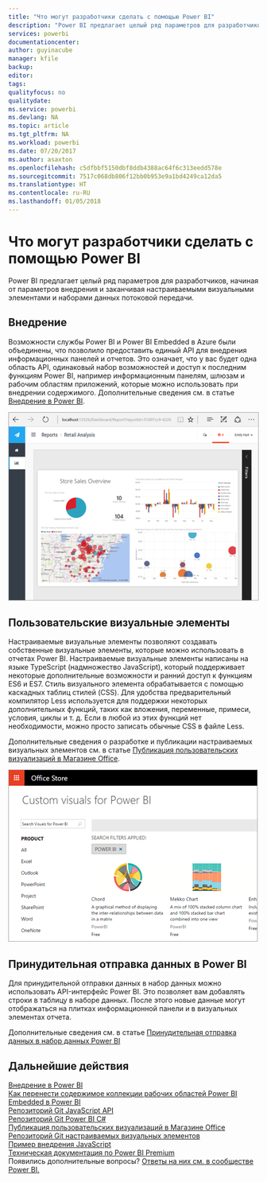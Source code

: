 ```yaml
---
title: "Что могут разработчики сделать с помощью Power BI"
description: "Power BI предлагает целый ряд параметров для разработчиков, начиная от параметров внедрения и заканчивая настраиваемыми визуальными элементами и наборами данных потоковой передачи."
services: powerbi
documentationcenter: 
author: guyinacube
manager: kfile
backup: 
editor: 
tags: 
qualityfocus: no
qualitydate: 
ms.service: powerbi
ms.devlang: NA
ms.topic: article
ms.tgt_pltfrm: NA
ms.workload: powerbi
ms.date: 07/20/2017
ms.author: asaxton
ms.openlocfilehash: c5dfbbf5150dbf8ddb4388ac64f6c313eedd578e
ms.sourcegitcommit: 7517c068db806f12bb0b953e9a1bd4249ca12da5
ms.translationtype: HT
ms.contentlocale: ru-RU
ms.lasthandoff: 01/05/2018
---
```

# <a name="what-can-developers-do-with-power-bi"></a>Что могут разработчики сделать с помощью Power BI
Power BI предлагает целый ряд параметров для разработчиков, начиная от параметров внедрения и заканчивая настраиваемыми визуальными элементами и наборами данных потоковой передачи.

## <a name="embedding"></a>Внедрение
Возможности службы Power BI и Power BI Embedded в Azure были объединены, что позволило предоставить единый API для внедрения информационных панелей и отчетов. Это означает, что у вас будет одна область API, одинаковый набор возможностей и доступ к последним функциям Power BI, например информационным панелям, шлюзам и рабочим областям приложений, которые можно использовать при внедрении содержимого. Дополнительные сведения см. в статье [Внедрение в Power BI](embedding.md).

![](media/what-can-you-do/powerbi-embed-sample.png)

## <a name="custom-visuals"></a>Пользовательские визуальные элементы
Настраиваемые визуальные элементы позволяют создавать собственные визуальные элементы, которые можно использовать в отчетах Power BI. Настраиваемые визуальные элементы написаны на языке TypeScript (надмножество JavaScript), который поддерживает некоторые дополнительные возможности и ранний доступ к функциям ES6 и ES7. Стиль визуального элемента обрабатывается с помощью каскадных таблиц стилей (CSS). Для удобства предварительный компилятор Less используется для поддержки некоторых дополнительных функций, таких как вложения, переменные, примеси, условия, циклы и т. д. Если в любой из этих функций нет необходимости, можно просто записать обычные CSS в файле Less.

Дополнительные сведения о разработке и публикации настраиваемых визуальных элементов см. в статье [Публикация пользовательских визуализаций в Магазине Office](office-store.md).

![](media/what-can-you-do/powerbi-custom-visual-store.png)

## <a name="push-data-into-power-bi"></a>Принудительная отправка данных в Power BI
Для принудительной отправки данных в набор данных можно использовать API-интерфейс Power BI. Это позволяет вам добавлять строки в таблицу в наборе данных. После этого новые данные могут отображаться на плитках информационной панели и в визуальных элементах отчета.

Дополнительные сведения см. в статье [Принудительная отправка данных в набор данных Power BI](walkthrough-push-data.md)

## <a name="next-steps"></a>Дальнейшие действия
[Внедрение в Power BI](embedding.md)  
[Как перенести содержимое коллекции рабочих областей Power BI Embedded в Power BI](migrate-from-powerbi-embedded.md)  
[Репозиторий Git JavaScript API](https://github.com/Microsoft/PowerBI-JavaScript)  
[Репозиторий Git Power BI C#](https://github.com/Microsoft/PowerBI-CSharp)  
[Публикация пользовательских визуализаций в Магазине Office](office-store.md)  
[Репозиторий Git настраиваемых визуальных элементов](https://github.com/Microsoft/PowerBI-visuals)  
[Пример внедрения JavaScript](https://microsoft.github.io/PowerBI-JavaScript/demo/)  
[Техническая документация по Power BI Premium](https://aka.ms/pbipremiumwhitepaper)  
Появились дополнительные вопросы? [Ответы на них см. в сообществе Power BI.](http://community.powerbi.com/)

